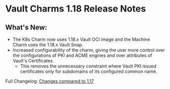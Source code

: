# Vault Charms 1.18 Release Notes

## What's New:

- The K8s Charm now uses 1.18.x Vault OCI image and the Machine Charm uses the 1.18.x Vault Snap.
- Increased configurability of the charm, giving the user more control over the configurations of PKI and ACME engines and over attributes of Vault's Certificates.
    - This removes the unnecessary constraint where Vault PKI issued certificates only for subdomains of its configured common name.


Full Changelog: [Changes compared to 1.17](https://github.com/canonical/vault-k8s-operator/compare/release-1.17...main)
